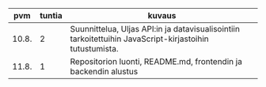 | pvm | tuntia | kuvaus |
| --- | ------ | ------ |
| 10.8. | 2 | Suunnittelua, Uljas API:in ja datavisualisointiin tarkoitettuihin JavaScript-kirjastoihin tutustumista. |
| 11.8. | 1 | Repositorion luonti, README.md, frontendin ja backendin alustus |